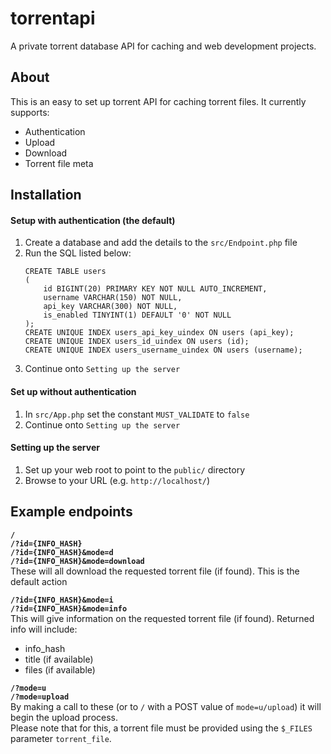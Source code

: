 # torrentapi

A private torrent database API for caching and web development projects.

## About

This is an easy to set up torrent API for caching torrent files. It currently supports:  
- Authentication
- Upload
- Download
- Torrent file meta

## Installation

#### Setup with authentication (the default)
1. Create a database and add the details to the `src/Endpoint.php` file
2. Run the SQL listed below:
    ```mysql
    CREATE TABLE users
    (
        id BIGINT(20) PRIMARY KEY NOT NULL AUTO_INCREMENT,
        username VARCHAR(150) NOT NULL,
        api_key VARCHAR(300) NOT NULL,
        is_enabled TINYINT(1) DEFAULT '0' NOT NULL
    );
    CREATE UNIQUE INDEX users_api_key_uindex ON users (api_key);
    CREATE UNIQUE INDEX users_id_uindex ON users (id);
    CREATE UNIQUE INDEX users_username_uindex ON users (username);
    ```
3. Continue onto `Setting up the server`

#### Set up without authentication
1. In `src/App.php` set the constant `MUST_VALIDATE` to `false`
2. Continue onto `Setting up the server`

#### Setting up the server
1. Set up your web root to point to the `public/` directory
2. Browse to your URL (e.g. `http://localhost/`)

## Example endpoints

__`/`__  
__`/?id={INFO_HASH}`__  
__`/?id={INFO_HASH}&mode=d`__  
__`/?id={INFO_HASH}&mode=download`__  
These will all download the requested torrent file (if found). This is the default action

__`/?id={INFO_HASH}&mode=i`__  
__`/?id={INFO_HASH}&mode=info`__  
This will give information on the requested torrent file (if found). Returned info will include:
- info_hash
- title (if available)
- files (if available)

__`/?mode=u`__  
__`/?mode=upload`__  
By making a call to these (or to `/` with a POST value of `mode=u/upload`) it will begin the upload process.  
Please note that for this, a torrent file must be provided using the `$_FILES` parameter `torrent_file`.
